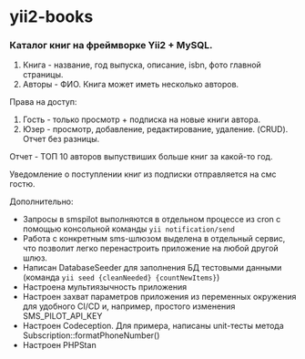 # yii2-books
### Каталог книг на фреймворке Yii2 + MySQL.

1. Книга - название, год выпуска, описание, isbn, фото главной страницы.
2. Авторы - ФИО.
   Книга может иметь несколько авторов.

Права на доступ:
1. Гость - только просмотр + подписка на новые книги автора.
2. Юзер - просмотр, добавление, редактирование, удаление. (CRUD). Отчет без разницы.

Отчет - ТОП 10 авторов выпуствиших больше книг за какой-то год.

Уведомление о поступлении книг из подписки отправляется на смс гостю.

Дополнительно:
- Запросы в smspilot выполняются в отдельном процессе из cron с помощью консольной команды `yii notification/send`
- Работа с конкретным sms-шлюзом выделена в отдельный сервис, что позволит легко перенастроить приложение на любой другой шлюз.
- Написан DatabaseSeeder для заполнения БД тестовыми данными (команда `yii seed {cleanNeeded} {countNewItems}`)
- Настроена мультиязычность приложения
- Настроен захват параметров приложения из переменных окружения для удобного CI/CD и, например, простого изменения SMS_PILOT_API_KEY
- Настроен Codeception. Для примера, написаны unit-тесты метода Subscription::formatPhoneNumber()
- Настроен PHPStan
